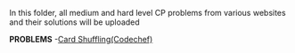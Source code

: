 In this folder, all medium and hard level CP problems from various websites and their solutions will be uploaded 

**PROBLEMS**
-[Card Shuffling(Codechef)](CARD%20SHUFFLE.md)
